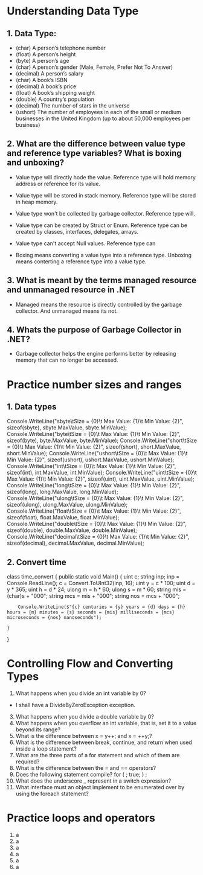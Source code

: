 # Understanding Data Type

## 1. Data Type:

* (char) A person’s telephone number
* (float) A person’s height
* (byte) A person’s age
* (char) A person’s gender (Male, Female, Prefer Not To Answer)
* (decimal) A person’s salary
* (char) A book’s ISBN
* (decimal) A book’s price
* (float) A book’s shipping weight
* (double) A country’s population
* (decimal) The number of stars in the universe
* (ushort) The number of employees in each of the small or medium businesses in the United Kingdom (up to about 50,000 employees per business)

## 2. What are the difference between value type and reference type variables? What is boxing and unboxing?

* Value type will directly hode the value. Reference type will hold memory address or reference for its value.
* Value type will be stored in stack memory. Reference type will be stored in heap memory.
* Value type won't be collected by garbage collector. Reference type will.
* Value type can be created by Struct or Enum. Reference type can be created by classes, interfaces, delegates, arrays.
* Value type can't accept Null values. Reference type can

* Boxing means converting a value type into a reference type. Unboxing means conterting a reference type into a value type.

## 3. What is meant by the terms managed resource and unmanaged resource in .NET

* Managed means the resource is directly controlled by the garbage collector. And unmanaged means its not.

## 4. Whats the purpose of Garbage Collector in .NET?

* Garbage collector helps the engine performs better by releasing memory that can no longer be accessed. 

# Practice number sizes and ranges
## 1. Data types

Console.WriteLine("sbyte\tSize = {0}\t Max Value: {1}\t Min Value: {2}", sizeof(sbyte), sbyte.MaxValue, sbyte.MinValue);
Console.WriteLine("byte\tSize = {0}\t Max Value: {1}\t Min Value: {2}", sizeof(byte), byte.MaxValue, byte.MinValue);
Console.WriteLine("short\tSize = {0}\t Max Value: {1}\t Min Value: {2}", sizeof(short), short.MaxValue, short.MinValue);
Console.WriteLine("ushort\tSize = {0}\t Max Value: {1}\t Min Value: {2}", sizeof(ushort), ushort.MaxValue, ushort.MinValue);
Console.WriteLine("int\tSize = {0}\t Max Value: {1}\t Min Value: {2}", sizeof(int), int.MaxValue, int.MinValue);
Console.WriteLine("uint\tSize = {0}\t Max Value: {1}\t Min Value: {2}", sizeof(uint), uint.MaxValue, uint.MinValue);
Console.WriteLine("long\tSize = {0}\t Max Value: {1}\t Min Value: {2}", sizeof(long), long.MaxValue, long.MinValue);
Console.WriteLine("ulong\tSize = {0}\t Max Value: {1}\t Min Value: {2}", sizeof(ulong), ulong.MaxValue, ulong.MinValue);
Console.WriteLine("float\tSize = {0}\t Max Value: {1}\t Min Value: {2}", sizeof(float), float.MaxValue, float.MinValue);
Console.WriteLine("double\tSize = {0}\t Max Value: {1}\t Min Value: {2}", sizeof(double), double.MaxValue, double.MinValue);
Console.WriteLine("decimal\tSize = {0}\t Max Value: {1}\t Min Value: {2}", sizeof(decimal), decimal.MaxValue, decimal.MinValue);

## 2. Convert time
class time_convert
{
    public static void Main()
    {
        uint c;
        string inp;
        inp = Console.ReadLine();
        c = Convert.ToUInt32(inp, 16);
        uint y = c * 100;
        uint d = y * 365;
        uint h = d * 24;
        ulong m = h * 60;
        ulong s = m * 60;
        string mis = (char)s + "000";
        string mcs = mis + "000";
        string nos = mcs + "000";

        Console.WriteLine($"{c} centuries = {y} years = {d} days = {h} hours = {m} minutes = {s} seconds = {mis} milliseconds = {mcs} microseconds = {nos} nanoseconds");

    }
}

# Controlling Flow and Converting Types
1. What happens when you divide an int variable by 0?
* I shall have a DivideByZeroException exception.

3. What happens when you divide a double variable by 0?
4. What happens when you overflow an int variable, that is, set it to a value beyond its range?
5. What is the difference between x = y++; and x = ++y;?
6. What is the difference between break, continue, and return when used inside a loop statement?
7. What are the three parts of a for statement and which of them are required?
8. What is the difference between the = and == operators?
9. Does the following statement compile? for ( ; true; ) ;
10. What does the underscore _ represent in a switch expression?
11. What interface must an object implement to be enumerated over by using the foreach
statement?


# Practice loops and operators
1. a
2. a
3. a
4. a
5. a
6. a


